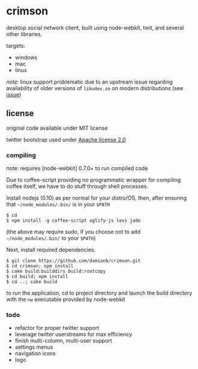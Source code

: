 # crimson

desktop social network client, built using node-webkit, twit, and several other libraries.

targets:

* windows
* mac
* linux

*note*: linux support problematic due to an upstream issue regarding availability of older versions of `libudev.so` on modern distributions (see [issue](https://github.com/rogerwang/node-webkit/issues/770))

## license

original code available under MIT license

twitter bootstrap used under [Apache license 2.0](https://github.com/twitter/bootstrap/wiki/License)

### compiling

note: requires [node-webkit] 0.7.0+ to run compiled code

Due to coffee-script providing no programmatic wrapper for compiling coffee itself, we have to do stuff through shell processes.

Install nodejs (0.10) as per normal for your distro/OS, then, after ensuring that `~/node_modules/.bin/` is in your `$PATH`

```
$ cd
$ npm install -g coffee-script uglify-js less jade
```

(the above may require sudo, if you choose not to add `~/node_modules/.bin/` to your `$PATH`)

Next, install required dependencies.

```shell
$ git clone https://github.com/damianb/crimson.git
$ cd crimson; npm install
$ cake build:builddirs build:rootcopy
$ cd build; npm install
$ cd ..; cake build
```

to run the application, cd to project directory and launch the build directory with the `nw` executable provided by node-webkit

### todo

* refactor for proper twitter support
* leverage twitter userstreams for max efficiency
* finish multi-column, multi-user support
* settings menus
* navigation icons
* logo
